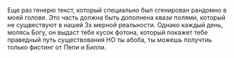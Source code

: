 Еще раз генерю текст, который специально был сгенирован рандомно в моей голове.
Это часть должна быть дополнена квази полями, который не сущвествуют в нашей 3х мерной реальности.
Однако каждый день, молясь Богу, он выдаст тебе кусок фотона, который покажет тебе праведный путь существования
НО ты абоба, ты можешь получтиь только фистинг от Пепи и Билли.
